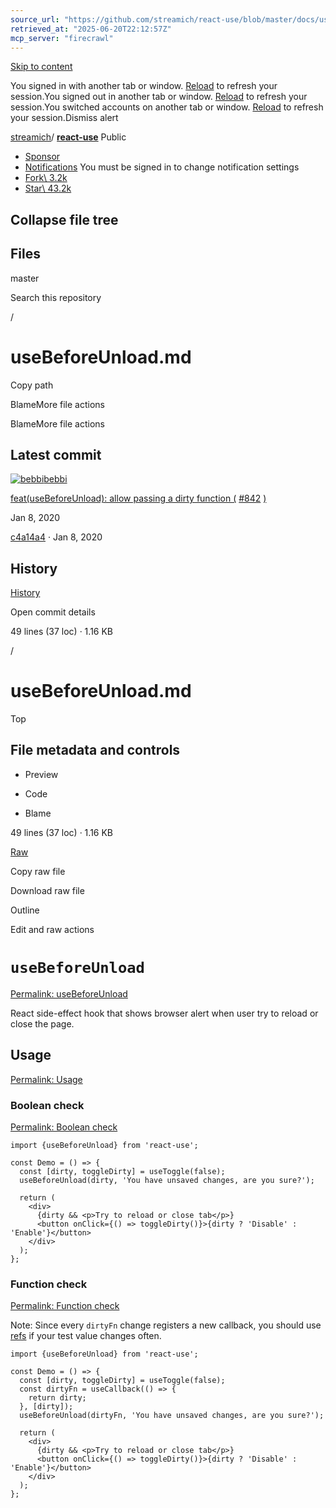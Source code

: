 ```yaml
---
source_url: "https://github.com/streamich/react-use/blob/master/docs/useBeforeUnload.md"
retrieved_at: "2025-06-20T22:12:57Z"
mcp_server: "firecrawl"
---
```

[Skip to content](https://github.com/streamich/react-use/blob/master/docs/useBeforeUnload.md#start-of-content)

You signed in with another tab or window. [Reload](https://github.com/streamich/react-use/blob/master/docs/useBeforeUnload.md) to refresh your session.You signed out in another tab or window. [Reload](https://github.com/streamich/react-use/blob/master/docs/useBeforeUnload.md) to refresh your session.You switched accounts on another tab or window. [Reload](https://github.com/streamich/react-use/blob/master/docs/useBeforeUnload.md) to refresh your session.Dismiss alert

[streamich](https://github.com/streamich)/ **[react-use](https://github.com/streamich/react-use)** Public

- [Sponsor](https://github.com/sponsors/streamich)
- [Notifications](https://github.com/login?return_to=%2Fstreamich%2Freact-use) You must be signed in to change notification settings
- [Fork\\
3.2k](https://github.com/login?return_to=%2Fstreamich%2Freact-use)
- [Star\\
43.2k](https://github.com/login?return_to=%2Fstreamich%2Freact-use)


## Collapse file tree

## Files

master

Search this repository

/

# useBeforeUnload.md

Copy path

BlameMore file actions

BlameMore file actions

## Latest commit

[![bebbi](https://avatars.githubusercontent.com/u/2752391?v=4&size=40)](https://github.com/bebbi)[bebbi](https://github.com/streamich/react-use/commits?author=bebbi)

[feat(useBeforeUnload): allow passing a dirty function (](https://github.com/streamich/react-use/commit/c4a14a4fb370c7628e4cc5861e31cc64a66b64b0) [#842](https://github.com/streamich/react-use/issues/842) [)](https://github.com/streamich/react-use/commit/c4a14a4fb370c7628e4cc5861e31cc64a66b64b0)

Jan 8, 2020

[c4a14a4](https://github.com/streamich/react-use/commit/c4a14a4fb370c7628e4cc5861e31cc64a66b64b0) · Jan 8, 2020

## History

[History](https://github.com/streamich/react-use/commits/master/docs/useBeforeUnload.md)

Open commit details

49 lines (37 loc) · 1.16 KB

/

# useBeforeUnload.md

Top

## File metadata and controls

- Preview

- Code

- Blame


49 lines (37 loc) · 1.16 KB

[Raw](https://github.com/streamich/react-use/raw/refs/heads/master/docs/useBeforeUnload.md)

Copy raw file

Download raw file

Outline

Edit and raw actions

# `useBeforeUnload`

[Permalink: useBeforeUnload](https://github.com/streamich/react-use/blob/master/docs/useBeforeUnload.md#usebeforeunload)

React side-effect hook that shows browser alert when user try to reload or close the page.

## Usage

[Permalink: Usage](https://github.com/streamich/react-use/blob/master/docs/useBeforeUnload.md#usage)

<h3>Boolean check</h3>

[Permalink: Boolean check](https://github.com/streamich/react-use/blob/master/docs/useBeforeUnload.md#boolean-check)

```
import {useBeforeUnload} from 'react-use';

const Demo = () => {
  const [dirty, toggleDirty] = useToggle(false);
  useBeforeUnload(dirty, 'You have unsaved changes, are you sure?');

  return (
    <div>
      {dirty && <p>Try to reload or close tab</p>}
      <button onClick={() => toggleDirty()}>{dirty ? 'Disable' : 'Enable'}</button>
    </div>
  );
};
```

<h3>Function check</h3>

[Permalink: Function check](https://github.com/streamich/react-use/blob/master/docs/useBeforeUnload.md#function-check)

Note: Since every `dirtyFn` change registers a new callback, you should use
[refs](https://reactjs.org/docs/hooks-faq.html#how-to-read-an-often-changing-value-from-usecallback)
if your test value changes often.

```
import {useBeforeUnload} from 'react-use';

const Demo = () => {
  const [dirty, toggleDirty] = useToggle(false);
  const dirtyFn = useCallback(() => {
    return dirty;
  }, [dirty]);
  useBeforeUnload(dirtyFn, 'You have unsaved changes, are you sure?');

  return (
    <div>
      {dirty && <p>Try to reload or close tab</p>}
      <button onClick={() => toggleDirty()}>{dirty ? 'Disable' : 'Enable'}</button>
    </div>
  );
};